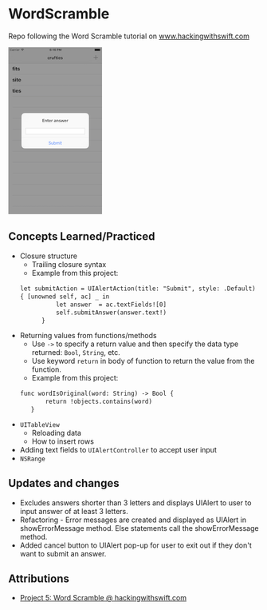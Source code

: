 # WordScramble
Repo following the Word Scramble tutorial on www.hackingwithswift.com

![Project 5 App Screenshot](project5-app-screenshot.png)

## Concepts Learned/Practiced
* Closure structure
  * Trailing closure syntax
  * Example from this project:
  ```
  let submitAction = UIAlertAction(title: "Submit", style: .Default) { [unowned self, ac] _ in
            let answer  = ac.textFields![0]
            self.submitAnswer(answer.text!)
        }
  ```
* Returning values from functions/methods
  * Use ```->``` to specify a return value and then specify the data type returned: ```Bool```, ```String```, etc.
  * Use keyword ```return``` in body of function to return the value from the function.
  * Example from this project:
  ```
  func wordIsOriginal(word: String) -> Bool {
         return !objects.contains(word)
     }
  ```
* ```UITableView```
  * Reloading data
  * How to insert rows
* Adding text fields to ```UIAlertController``` to accept user input
* ```NSRange```

## Updates and changes
* Excludes answers shorter than 3 letters and displays UIAlert to user to input answer of at least 3 letters.
* Refactoring - Error messages are created and displayed as UIAlert in showErrorMessage method. Else statements call the showErrorMessage method.
* Added cancel button to UIAlert pop-up for user to exit out if they don't want to submit an answer.

## Attributions
* [Project 5: Word Scramble @ hackingwithswift.com](https://www.hackingwithswift.com/read/5/overview)
